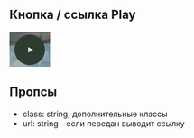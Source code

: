 ## Кнопка / ссылка Play

![скрин](./screen.jpg)

## Пропсы

- class: string, дополнительные классы
- url: string - если передан выводит ссылку
